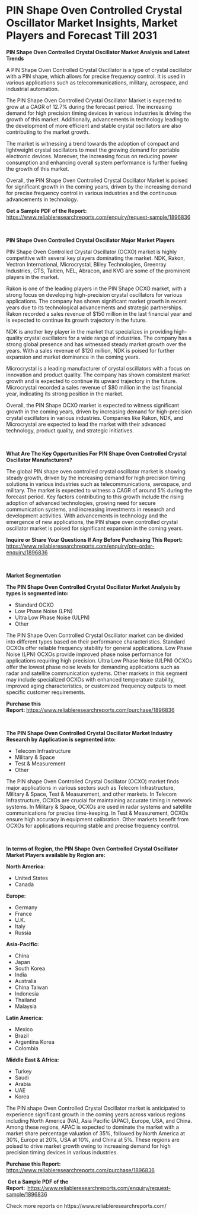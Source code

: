 <p><h1>PIN Shape Oven Controlled Crystal Oscillator Market Insights, Market Players and Forecast Till 2031</h1></p><p><strong>PIN Shape Oven Controlled Crystal Oscillator Market Analysis and Latest Trends</strong></p>
<p><p>A PIN Shape Oven Controlled Crystal Oscillator is a type of crystal oscillator with a PIN shape, which allows for precise frequency control. It is used in various applications such as telecommunications, military, aerospace, and industrial automation.</p><p>The PIN Shape Oven Controlled Crystal Oscillator Market is expected to grow at a CAGR of 12.7% during the forecast period. The increasing demand for high precision timing devices in various industries is driving the growth of this market. Additionally, advancements in technology leading to the development of more efficient and stable crystal oscillators are also contributing to the market growth.</p><p>The market is witnessing a trend towards the adoption of compact and lightweight crystal oscillators to meet the growing demand for portable electronic devices. Moreover, the increasing focus on reducing power consumption and enhancing overall system performance is further fueling the growth of this market.</p><p>Overall, the PIN Shape Oven Controlled Crystal Oscillator Market is poised for significant growth in the coming years, driven by the increasing demand for precise frequency control in various industries and the continuous advancements in technology.</p></p>
<p><strong>Get a Sample PDF of the Report:&nbsp;</strong> <a href="https://www.reliableresearchreports.com/enquiry/request-sample/1896836">https://www.reliableresearchreports.com/enquiry/request-sample/1896836</a></p>
<p>&nbsp;</p>
<p><strong>PIN Shape Oven Controlled Crystal Oscillator Major Market Players</strong></p>
<p><p>PIN Shape Oven Controlled Crystal Oscillator (OCXO) market is highly competitive with several key players dominating the market. NDK, Rakon, Vectron International, Microcrystal, Bliley Technologies, Greenray Industries, CTS, Taitien, NEL, Abracon, and KVG are some of the prominent players in the market.</p><p>Rakon is one of the leading players in the PIN Shape OCXO market, with a strong focus on developing high-precision crystal oscillators for various applications. The company has shown significant market growth in recent years due to its technological advancements and strategic partnerships. Rakon recorded a sales revenue of $150 million in the last financial year and is expected to continue its growth trajectory in the future.</p><p>NDK is another key player in the market that specializes in providing high-quality crystal oscillators for a wide range of industries. The company has a strong global presence and has witnessed steady market growth over the years. With a sales revenue of $120 million, NDK is poised for further expansion and market dominance in the coming years.</p><p>Microcrystal is a leading manufacturer of crystal oscillators with a focus on innovation and product quality. The company has shown consistent market growth and is expected to continue its upward trajectory in the future. Microcrystal recorded a sales revenue of $80 million in the last financial year, indicating its strong position in the market.</p><p>Overall, the PIN Shape OCXO market is expected to witness significant growth in the coming years, driven by increasing demand for high-precision crystal oscillators in various industries. Companies like Rakon, NDK, and Microcrystal are expected to lead the market with their advanced technology, product quality, and strategic initiatives.</p></p>
<p>&nbsp;</p>
<p><strong>What Are The Key Opportunities For PIN Shape Oven Controlled Crystal Oscillator Manufacturers?</strong></p>
<p><p>The global PIN shape oven controlled crystal oscillator market is showing steady growth, driven by the increasing demand for high precision timing solutions in various industries such as telecommunications, aerospace, and military. The market is expected to witness a CAGR of around 5% during the forecast period. Key factors contributing to this growth include the rising adoption of advanced technologies, growing need for secure communication systems, and increasing investments in research and development activities. With advancements in technology and the emergence of new applications, the PIN shape oven controlled crystal oscillator market is poised for significant expansion in the coming years.</p></p>
<p><strong>Inquire or Share Your Questions If Any Before Purchasing This Report:</strong> <a href="https://www.reliableresearchreports.com/enquiry/pre-order-enquiry/1896836">https://www.reliableresearchreports.com/enquiry/pre-order-enquiry/1896836</a></p>
<p>&nbsp;</p>
<p><strong>Market Segmentation</strong></p>
<p><strong>The PIN Shape Oven Controlled Crystal Oscillator Market Analysis by types is segmented into:</strong></p>
<p><ul><li>Standard OCXO</li><li>Low Phase Noise (LPN)</li><li>Ultra Low Phase Noise (ULPN)</li><li>Other</li></ul></p>
<p><p>The PIN Shape Oven Controlled Crystal Oscillator market can be divided into different types based on their performance characteristics. Standard OCXOs offer reliable frequency stability for general applications. Low Phase Noise (LPN) OCXOs provide improved phase noise performance for applications requiring high precision. Ultra Low Phase Noise (ULPN) OCXOs offer the lowest phase noise levels for demanding applications such as radar and satellite communication systems. Other markets in this segment may include specialized OCXOs with enhanced temperature stability, improved aging characteristics, or customized frequency outputs to meet specific customer requirements.</p></p>
<p><strong>Purchase this Report:&nbsp;</strong><a href="https://www.reliableresearchreports.com/purchase/1896836">https://www.reliableresearchreports.com/purchase/1896836</a></p>
<p>&nbsp;</p>
<p><strong>The PIN Shape Oven Controlled Crystal Oscillator Market Industry Research by Application is segmented into:</strong></p>
<p><ul><li>Telecom Infrastructure</li><li>Military & Space</li><li>Test & Measurement</li><li>Other</li></ul></p>
<p><p>The PIN shape Oven Controlled Crystal Oscillator (OCXO) market finds major applications in various sectors such as Telecom Infrastructure, Military & Space, Test & Measurement, and other markets. In Telecom Infrastructure, OCXOs are crucial for maintaining accurate timing in network systems. In Military & Space, OCXOs are used in radar systems and satellite communications for precise time-keeping. In Test & Measurement, OCXOs ensure high accuracy in equipment calibration. Other markets benefit from OCXOs for applications requiring stable and precise frequency control.</p></p>
<p>&nbsp;</p>
<p><strong>In terms of Region, the PIN Shape Oven Controlled Crystal Oscillator Market Players available by Region are:</strong></p>
<p>
    <p> <strong> North America: </strong>
        <ul>
            <li>United States</li>
            <li>Canada</li>
        </ul>
        </p> 
    <p> <strong> Europe: </strong>
        <ul>
            <li>Germany</li>
            <li>France</li>
            <li>U.K.</li>
            <li>Italy</li>
            <li>Russia</li>
        </ul>
        </p> 
    <p> <strong> Asia-Pacific: </strong>
        <ul>
            <li>China</li>
            <li>Japan</li>
            <li>South Korea</li>
            <li>India</li>
            <li>Australia</li>
            <li>China Taiwan</li>
            <li>Indonesia</li>
            <li>Thailand</li>
            <li>Malaysia</li>
        </ul>
        </p> 
    <p> <strong> Latin America: </strong>
        <ul>
            <li>Mexico</li>
            <li>Brazil</li>
            <li>Argentina Korea</li>
            <li>Colombia</li>
        </ul>
        </p> 
    <p> <strong> Middle East & Africa: </strong>
        <ul>
            <li>Turkey</li>
            <li>Saudi</li>
            <li>Arabia</li>
            <li>UAE</li>
            <li>Korea</li>
        </ul>
    </p>
    </p>
<p><p>The PIN shape Oven Controlled Crystal Oscillator market is anticipated to experience significant growth in the coming years across various regions including North America (NA), Asia Pacific (APAC), Europe, USA, and China. Among these regions, APAC is expected to dominate the market with a market share percentage valuation of 35%, followed by North America at 30%, Europe at 20%, USA at 10%, and China at 5%. These regions are poised to drive market growth owing to increasing demand for high precision timing devices in various industries.</p></p>
<p><strong>Purchase this Report: </strong><a href="https://www.reliableresearchreports.com/purchase/1896836">https://www.reliableresearchreports.com/purchase/1896836</a></p>
<p>&nbsp;<strong>Get a Sample PDF of the Report:&nbsp;&nbsp;</strong><a href="https://www.reliableresearchreports.com/enquiry/request-sample/1896836">https://www.reliableresearchreports.com/enquiry/request-sample/1896836</a></p>
<p><strong></strong></p>
<p>Check more reports on https://www.reliableresearchreports.com/</p>
